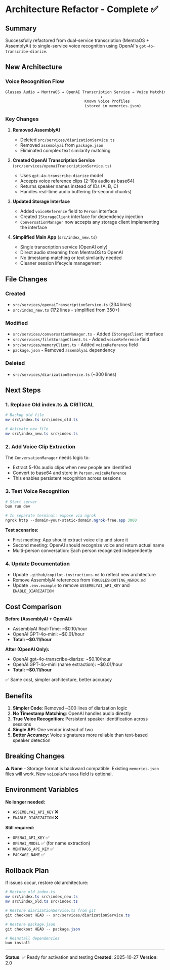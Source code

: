 # Architecture Refactor - Complete ✅

## Summary

Successfully refactored from dual-service transcription (MentraOS + AssemblyAI) to single-service voice recognition using OpenAI's `gpt-4o-transcribe-diarize`.

## New Architecture

### Voice Recognition Flow

```md
Glasses Audio → MentraOS → OpenAI Transcription Service → Voice Matching → Speaker Names
                                          ↓
                                   Known Voice Profiles
                                   (stored in memories.json)
```

### Key Changes

1. **Removed AssemblyAI**
   - Deleted `src/services/diarizationService.ts`
   - Removed `assemblyai` from `package.json`
   - Eliminated complex text similarity matching

2. **Created OpenAI Transcription Service** (`src/services/openaiTranscriptionService.ts`)
   - Uses `gpt-4o-transcribe-diarize` model
   - Accepts voice reference clips (2-10s audio as base64)
   - Returns speaker names instead of IDs (A, B, C)
   - Handles real-time audio buffering (5-second chunks)

3. **Updated Storage Interface**
   - Added `voiceReference` field to `Person` interface
   - Created `IStorageClient` interface for dependency injection
   - `ConversationManager` now accepts any storage client implementing the interface

4. **Simplified Main App** (`src/index_new.ts`)
   - Single transcription service (OpenAI only)
   - Direct audio streaming from MentraOS to OpenAI
   - No timestamp matching or text similarity needed
   - Cleaner session lifecycle management

## File Changes

### Created

- `src/services/openaiTranscriptionService.ts` (234 lines)
- `src/index_new.ts` (172 lines - simplified from 350+)

### Modified

- `src/services/conversationManager.ts` - Added `IStorageClient` interface
- `src/services/fileStorageClient.ts` - Added `voiceReference` field
- `src/services/memoryClient.ts` - Added `voiceReference` field
- `package.json` - Removed `assemblyai` dependency

### Deleted

- `src/services/diarizationService.ts` (~300 lines)

## Next Steps

### 1. Replace Old index.ts ⚠️ CRITICAL

```powershell
# Backup old file
mv src\index.ts src\index_old.ts

# Activate new file
mv src\index_new.ts src\index.ts
```

### 2. Add Voice Clip Extraction

The `ConversationManager` needs logic to:

- Extract 5-10s audio clips when new people are identified
- Convert to base64 and store in `Person.voiceReference`
- This enables persistent recognition across sessions

### 3. Test Voice Recognition

```powershell
# Start server
bun run dev

# In separate terminal: expose via ngrok
ngrok http --domain=your-static-domain.ngrok-free.app 3000
```

**Test scenarios:**

- First meeting: App should extract voice clip and store it
- Second meeting: OpenAI should recognize voice and return actual name
- Multi-person conversation: Each person recognized independently

### 4. Update Documentation

- Update `.github/copilot-instructions.md` to reflect new architecture
- Remove AssemblyAI references from `TROUBLESHOOTING_NGROK.md`
- Update `.env.example` to remove `ASSEMBLYAI_API_KEY` and `ENABLE_DIARIZATION`

## Cost Comparison

**Before (AssemblyAI + OpenAI):**

- AssemblyAI Real-Time: ~$0.10/hour
- OpenAI GPT-4o-mini: ~$0.01/hour
- **Total: ~$0.11/hour**

**After (OpenAI Only):**

- OpenAI gpt-4o-transcribe-diarize: ~$0.10/hour
- OpenAI GPT-4o-mini (name extraction): ~$0.01/hour
- **Total: ~$0.11/hour**

✅ Same cost, simpler architecture, better accuracy

## Benefits

1. **Simpler Code**: Removed ~300 lines of diarization logic
2. **No Timestamp Matching**: OpenAI handles audio directly
3. **True Voice Recognition**: Persistent speaker identification across sessions
4. **Single API**: One vendor instead of two
5. **Better Accuracy**: Voice signatures more reliable than text-based speaker detection

## Breaking Changes

⚠️ **None** - Storage format is backward compatible. Existing `memories.json` files will work. New `voiceReference` field is optional.

## Environment Variables

**No longer needed:**

- `ASSEMBLYAI_API_KEY` ❌
- `ENABLE_DIARIZATION` ❌

**Still required:**

- `OPENAI_API_KEY` ✅
- `OPENAI_MODEL` ✅ (for name extraction)
- `MENTRAOS_API_KEY` ✅
- `PACKAGE_NAME` ✅

## Rollback Plan

If issues occur, restore old architecture:

```powershell
# Restore old index.ts
mv src\index.ts src\index_new.ts
mv src\index_old.ts src\index.ts

# Restore diarizationService.ts from git
git checkout HEAD -- src/services/diarizationService.ts

# Restore package.json
git checkout HEAD -- package.json

# Reinstall dependencies
bun install
```

---
**Status**: ✅ Ready for activation and testing
**Created**: 2025-10-27
**Version**: 2.0
